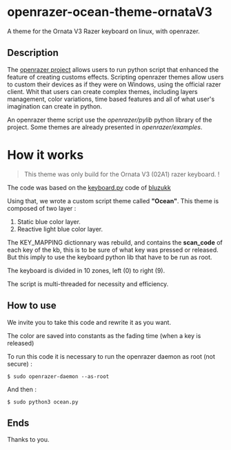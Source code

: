 # openrazer-ocean-theme-ornataV3

A theme for the Ornata V3 Razer keyboard on linux, with openrazer.

## Description

The [openrazer project](https://github.com/openrazer/openrazer) allows users to run python script that enhanced the feature of creating customs effects. Scripting openrazer themes allow users to custom their devices as if they were on Windows, using the official razer client. Whit that users can create complex themes, including layers management, color variations, time based features and all of what user's imagination can create in python.

An openrazer theme script use the *openrazer/pylib* python library of the project. Some themes are already presented in *openrazer/examples*.

# How it works

> This theme was only build for the Ornata V3 (02A1) razer keyboard. !

The code was based on the [keyboard.py](https://gist.github.com/bluzukk/2f5ce1d21bcafbf6dd70d0b8f95a30f1) code of [bluzukk](https://gist.github.com/bluzukk)

Using that, we wrote a custom script theme called **"Ocean"**. This theme is composed of two layer :
1. Static blue color layer.
2. Reactive light blue color layer.

The KEY_MAPPING dictionnary was rebuild, and contains the **scan_code** of each key of the kb, this is to be sure of what key was pressed or released. But this imply to use the keyboard python lib that have to be run as root.

The keyboard is divided in 10 zones, left (0) to right (9).

The script is multi-threaded for necessity and efficiency.

## How to use

We invite you to take this code and rewrite it as you want.

The color are saved into constants as the fading time (when a key is released)

To run this code it is necessary to run the openrazer daemon as root (not secure) :

```shell
$ sudo openrazer-daemon --as-root
```

And then :

```shell
$ sudo python3 ocean.py
```

## Ends

Thanks to you.

